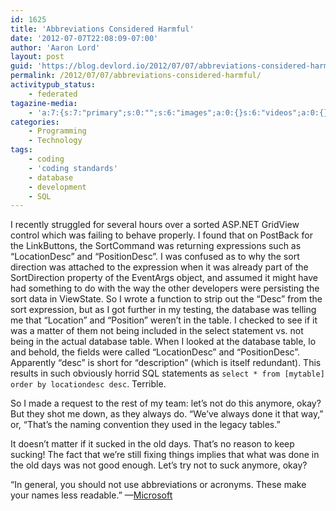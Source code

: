 ```yaml
---
id: 1625
title: 'Abbreviations Considered Harmful'
date: '2012-07-07T22:08:09-07:00'
author: 'Aaron Lord'
layout: post
guid: 'https://blog.devlord.io/2012/07/07/abbreviations-considered-harmful/'
permalink: /2012/07/07/abbreviations-considered-harmful/
activitypub_status:
    - federated
tagazine-media:
    - 'a:7:{s:7:"primary";s:0:"";s:6:"images";a:0:{}s:6:"videos";a:0:{}s:11:"image_count";s:1:"0";s:6:"author";s:8:"28099389";s:7:"blog_id";s:8:"28571045";s:9:"mod_stamp";s:19:"2012-07-08 06:10:28";}'
categories:
    - Programming
    - Technology
tags:
    - coding
    - 'coding standards'
    - database
    - development
    - SQL
---
```


<p>I recently struggled for several hours over a sorted ASP.NET GridView control which was failing to behave properly. I found that on PostBack for the LinkButtons, the SortCommand was returning expressions such as &#8220;LocationDesc&#8221; and &#8220;PositionDesc&#8221;. I was confused as to why the sort direction was attached to the expression when it was already part of the SortDirection property of the EventArgs object, and assumed it might have had something to do with the way the other developers were persisting the sort data in ViewState. So I wrote a function to strip out the &#8220;Desc&#8221; from the sort expression, but as I got further in my testing, the database was telling me that &#8220;Location&#8221; and &#8220;Position&#8221; weren&#8217;t in the table. I checked to see if it was a matter of them not being included in the select statement vs. not being in the actual database table. When I looked at the database table, lo and behold, the fields were called &#8220;LocationDesc&#8221; and &#8220;PositionDesc&#8221;. Apparently &#8220;desc&#8221; is short for &#8220;description&#8221; (which is itself redundant). This results in such obviously horrid SQL statements as <code>select * from [mytable] order by locationdesc desc</code>. Terrible.</p>
<p>So I made a request to the rest of my team: let&#8217;s not do this anymore, okay? But they shot me down, as they always do. &#8220;We&#8217;ve always done it that way,&#8221; or, &#8220;That&#8217;s the naming convention they used in the legacy tables.&#8221;</p>
<p>It doesn&#8217;t matter if it sucked in the old days. That&#8217;s no reason to keep sucking! The fact that we&#8217;re still fixing things implies that what was done in the old days was not good enough. Let&#8217;s try not to suck anymore, okay?</p>
<p>&#8220;In general, you should not use abbreviations or acronyms. These make your names less readable.&#8221; —<a href="http://msdn.microsoft.com/en-us/library/ms229045.aspx" title="MSDN">Microsoft</a></p>